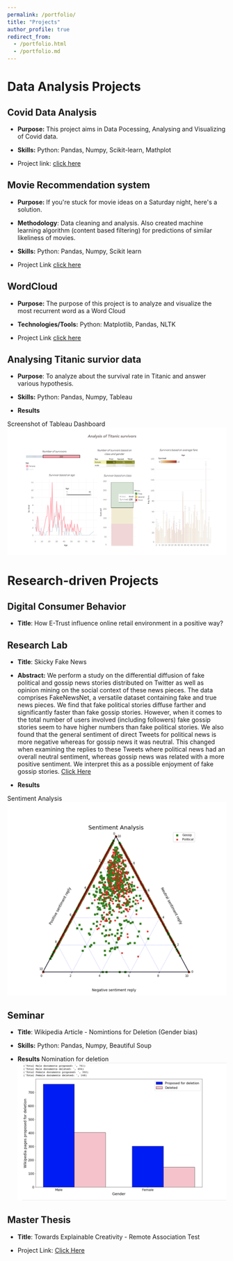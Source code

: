 ```yaml
---
permalink: /portfolio/
title: "Projects"
author_profile: true
redirect_from: 
  - /portfolio.html
  - /portfolio.md
---
```


<!-- ---
title: "Portfolio item number 1"
excerpt: "Short description of portfolio item number 1<br/><img src='/images/500x300.png'>"
collection: portfolio
--- -->

<!-- This is an item in your portfolio. It can be have images or nice text. If you name the file .md, it will be parsed as markdown. If you name the file .html, it will be parsed as HTML.  -->

# Data Analysis Projects

## Covid Data Analysis

* **Purpose:** This project aims in Data Pocessing, Analysing and Visualizing of Covid data.

* **Skills:** Python: Pandas, Numpy, Scikit-learn, Mathplot

* Project link: [click here](https://github.com/RakshithaBrindha/pythonAnalysis/tree/main/covidDataAnalysis)


## Movie Recommendation system

* **Purpose:** If you're stuck for movie ideas on a Saturday night, here's a solution.

* **Methodology**: Data cleaning and analysis. Also created machine learning algorithm (content based filtering) for predictions of similar likeliness of movies.

* **Skills:** Python: Pandas, Numpy, Scikit learn

* Project Link [click here](https://github.com/RakshithaBrindha/pythonAnalysis/tree/main/movieRecommendation)

## WordCloud

* **Purpose:** The purpose of this project is to analyze and visualize the most recurrent word as a Word Cloud

* **Technologies/Tools:** Python: Matplotlib, Pandas, NLTK

* Project Link [click here](https://github.com/RakshithaBrindha/pythonAnalysis/tree/main/wordCloud)

## Analysing Titanic survior data

* **Purpose**: To analyze about the survival rate in Titanic and answer various hypothesis. 

* **Skills:** Python: Pandas, Numpy, Tableau

* **Results**

Screenshot of Tableau Dashboard
![Tableau analysis](../images/TitanicDataAnalysisUsingTableau.png)

# Research-driven Projects

## Digital Consumer Behavior

* **Title**: How E-Trust influence online retail environment in a positive way?

## Research Lab

* **Title**: Skicky Fake News

* **Abstract:** We perform a study on the differential diffusion of fake political and gossip news stories distributed on Twitter as well as opinion mining on the social context of these news pieces. The data comprises FakeNewsNet, a versatile dataset containing fake and true news pieces. We find that fake political stories diffuse farther and significantly faster than fake gossip stories. However, when it comes to the total number of users involved (including followers) fake gossip stories seem to have higher numbers than fake political stories. We also found that the general sentiment of direct Tweets for political news is more negative whereas for gossip news it was neutral. This changed when examining the replies to these Tweets where political news had an overall neutral sentiment, whereas gossip news was related with a more positive sentiment. We interpret this as a possible enjoyment of fake gossip stories. [Click Here](https://drive.google.com/file/d/1SwDzhCQDBWdSt3E10e5UUxYx1dDolnDt/view) 

* **Results**

Sentiment Analysis
![Sentiment Analysis](../images/SentimentAnalysis.png)

## Seminar

* **Title**: Wikipedia Article - Nomintions for Deletion (Gender bias)

* **Skills:** Python: Pandas, Numpy, Beautiful Soup

* **Results**
Nomination for deletion
![Nomination for deletion](../images/Nomination_deletion.png)

## Master Thesis 

* **Title**: Towards Explainable Creativity - Remote Association Test

* Project Link: [Click Here](https://github.com/RakshithaBrindha/masterThesis)